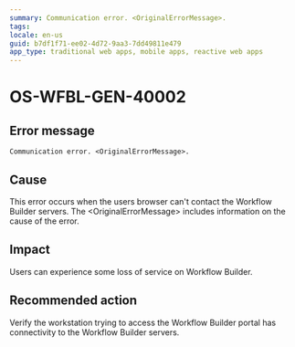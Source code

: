 ```yaml
---
summary: Communication error. <OriginalErrorMessage>.
tags:
locale: en-us
guid: b7df1f71-ee02-4d72-9aa3-7dd49811e479
app_type: traditional web apps, mobile apps, reactive web apps
---
```


# OS-WFBL-GEN-40002

## Error message

`Communication error. <OriginalErrorMessage>.`

## Cause

This error occurs when the users browser can't contact the Workflow Builder servers.
The &lt;OriginalErrorMessage&gt; includes information on the cause of the error.

## Impact

Users can experience some loss of service on Workflow Builder.

## Recommended action

Verify the workstation trying to access the Workflow Builder portal has connectivity to the Workflow Builder servers.
